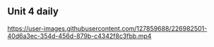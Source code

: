 ## Unit 4 daily


https://user-images.githubusercontent.com/127859688/226982501-40d6a3ec-354d-456d-879b-c4342f8c3fbb.mp4

